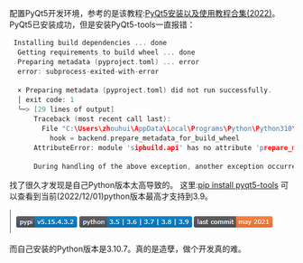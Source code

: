 配置PyQt5开发环境，参考的是该教程:[PyQt5安装以及使用教程合集(2022)](https://zhuanlan.zhihu.com/p/162866700)。
PyQt5已安装成功，但是安装PyQt5-tools一直报错：
```c
 Installing build dependencies ... done
  Getting requirements to build wheel ... done
  Preparing metadata (pyproject.toml) ... error
  error: subprocess-exited-with-error

  × Preparing metadata (pyproject.toml) did not run successfully.
  │ exit code: 1
  ╰─> [29 lines of output]
      Traceback (most recent call last):
        File "C:\Users\zhouhui\AppData\Local\Programs\Python\Python310\lib\site-packages\pip\_vendor\pep517\in_process\_in_process.py", line 144, in prepare_metadata_for_build_wheel
          hook = backend.prepare_metadata_for_build_wheel
      AttributeError: module 'sipbuild.api' has no attribute 'prepare_metadata_for_build_wheel'

      During handling of the above exception, another exception occurred:
```
找了很久才发现是自己Python版本太高导致的。
这里:[pip install pyqt5-tools](https://pypi.org/project/pyqt5-tools/) 可以查看到当前(2022/12/01)python版本最高才支持到3.9。

![](https://raw.githubusercontent.com/iningwei/SelfPictureHost/master/Blog/20221201231307.png)

而自己安装的Python版本是3.10.7。真的是造孽，做个开发真的难。